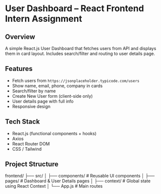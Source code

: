 # User Dashboard – React Frontend Intern Assignment

## Overview
A simple React.js User Dashboard that fetches users from API and displays them in card layout. Includes search/filter and routing to user details page.

## Features
- Fetch users from `https://jsonplaceholder.typicode.com/users`
- Show name, email, phone, company in cards
- Search/filter by name
- Create New User form (client-side only)
- User details page with full info
- Responsive design

## Tech Stack
- React.js (functional components + hooks)
- Axios
- React Router DOM
- CSS / Tailwind

## Project Structure
frontend/
├── src/
│ ├── components/ # Reusable UI components
│ ├── pages/ # Dashboard & User Details pages
│ ├── context/ # Global state using React Context
│ └── App.js # Main routes
